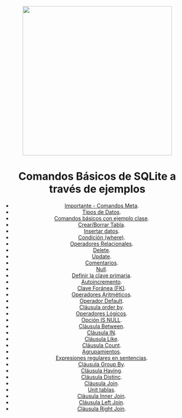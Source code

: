 <div align="justify">

<div align="center">
<img src="https://miro.medium.com/v2/resize:fit:1400/format:webp/0*YRLPcqx9hsm4JT87.png" width="400px"/>

# Comandos Básicos de SQLite a través de ejemplos

- [Importante - Comandos Meta](comandos_sqlite.md).
- [Tipos de Datos](00_tipos_basicos.md).
- [Comandos básicos con ejemplo clase](01-Comandos-basicos.md).
- [Crear/Borrar Tabla](01_crear_borrar_tabla.md).
- [Insertar datos](02_insert_select.md).
- [Condición (where)](03_where.md).
- [Operadores Relacionales](04_operadores_reacionales.md).
- [Delete](05_delete.md).
- [Update](06_update.md).
- [Comentarios](07_comments.md).
- [Null](08_null.md).
- [Definir la clave primaria](09_primary_key.md).
- [Autoincremento](10_autoincrement.md).
- [Clave Foránea (FK)](11_foreign-key.md).
- [Operadores Aritméticos](12_%20operadores_aritmeticos.md).
- [Operador Default](12_default.md).
- [Cláusula order by](13_order_by.md).
- [Operadores Lógicos](14_operadores_logicos.md).
- [Opción IS NULL](15_is_null.md).
- [Cláusula Between](16_%20between.md).
- [Cláusula IN](17_in.md).
- [Cláusula Like](18_like.md).
- [Cláusula Count](19_count.md).
- [Agrupamientos](20_agrupamiento.md).
- [Expresiones regulares en sentencias](21_regexp.md).
- [Cláusula Group By](22_group_by.md).
- [Cláusula Having](23_having.md).
- [Cláusula Distinc](24_distinct.md).
- [Cláusula Join](25_join_.md).
- [Unit tablas](25_unir_tablas_.md).
- [Cláusula Inner Join](26_inner_join_.md).
- [Cláusula Left Join](27_left_join_.md).
- [Cláusula Right Join](28_right_join_.md).
  
  
  

</div>